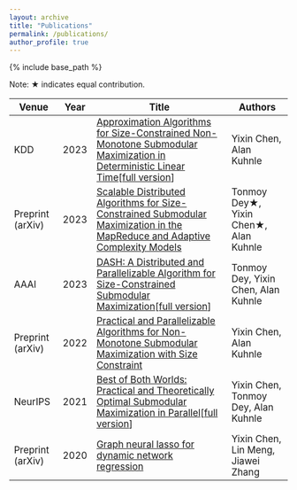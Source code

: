 ```yaml
---
layout: archive
title: "Publications"
permalink: /publications/
author_profile: true
---
```

<style scoped>
table {
  font-size: 17px;
}
</style>

{% include base_path %}

<p>Note: &#9733; indicates equal contribution.

<!-- |Venue |Year | Title |Authors|
|----|----|----|----|
|KDD| 2023|Approximation Algorithms for Size-Constrained Non-Monotone Submodular Maximization in Deterministic Linear Time| Yixin Chen, Alan Kuhnle|
|Preprint (arXiv)|2023|[Scalable Distributed Algorithms for Size-Constrained Submodular Maximization in the MapReduce and Adaptive Complexity Models](https://arxiv.org/abs/2206.09563)|Tonmoy Dey&#9733;, Yixin Chen&#9733;, Alan Kuhnle|
|AAAI|2023|[DASH: A Distributed and Parallelizable Algorithm for Size-Constrained Submodular Maximization](https://ojs.aaai.org/index.php/AAAI/article/view/25508)\[[full version](https://arxiv.org/abs/2206.09563)\]|Tonmoy Dey, Yixin Chen, Alan Kuhnle|
|Preprint (arXiv)|2022|[Practical and Parallelizable Algorithms for Non-Monotone Submodular Maximization with Size Constraint](https://arxiv.org/abs/2009.01947)|Yixin Chen, Alan Kuhnle|
|NeurIPS|2021|[Best of Both Worlds: Practical and Theoretically Optimal Submodular Maximization in Parallel](https://proceedings.neurips.cc/paper/2021/hash/d63fbf8c3173730f82b150c5ef38b8ff-Abstract.html)\[[full version](https://arxiv.org/abs/2111.07917)\]|Yixin Chen, Tonmoy Dey, Alan Kuhnle|
|Preprint (arXiv)|2020|[Graph neural lasso for dynamic network regression](https://arxiv.org/abs/1907.11114)|Yixin Chen, Lin Meng, Jiawei Zhang -->

|Venue |Year | Title |Authors|
|----|----|----|----|
|KDD| 2023| [Approximation Algorithms for Size-Constrained Non-Monotone Submodular Maximization in Deterministic Linear Time](https://dl.acm.org/doi/abs/10.1145/3580305.3599259)\[[full version](https://arxiv.org/abs/2104.06873)\]| Yixin Chen, Alan Kuhnle|
|Preprint (arXiv)|2023|[Scalable Distributed Algorithms for Size-Constrained Submodular Maximization in the MapReduce and Adaptive Complexity Models](https://arxiv.org/abs/2206.09563)|Tonmoy Dey&#9733;, Yixin Chen&#9733;, Alan Kuhnle|
|AAAI|2023|[DASH: A Distributed and Parallelizable Algorithm for Size-Constrained Submodular Maximization](https://ojs.aaai.org/index.php/AAAI/article/view/25508)\[[full version](https://arxiv.org/abs/2206.09563)\]|Tonmoy Dey, Yixin Chen, Alan Kuhnle|
|Preprint (arXiv)|2022|[Practical and Parallelizable Algorithms for Non-Monotone Submodular Maximization with Size Constraint](https://arxiv.org/abs/2009.01947)|Yixin Chen, Alan Kuhnle|
|NeurIPS|2021|[Best of Both Worlds: Practical and Theoretically Optimal Submodular Maximization in Parallel](https://proceedings.neurips.cc/paper/2021/hash/d63fbf8c3173730f82b150c5ef38b8ff-Abstract.html)\[[full version](https://arxiv.org/abs/2111.07917)\]|Yixin Chen, Tonmoy Dey, Alan Kuhnle|
|Preprint (arXiv)|2020|[Graph neural lasso for dynamic network regression](https://arxiv.org/abs/1907.11114)|Yixin Chen, Lin Meng, Jiawei Zhang


